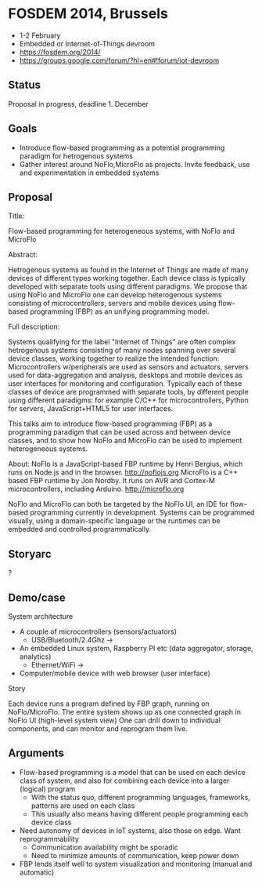 FOSDEM 2014, Brussels
=====================
* 1-2 February
* Embedded or Internet-of-Things devroom
* https://fosdem.org/2014/
* https://groups.google.com/forum/?hl=en#!forum/iot-devroom

Status
------
Proposal in progress, deadline 1. December

Goals
-------
* Introduce flow-based programming as a potential programming paradigm for hetrogenous systems
* Gather interest around NoFlo,MicroFlo as projects. Invite feedback, use and experimentation in embedded systems

Proposal
---------
Title:

Flow-based programming for heterogeneous systems, with NoFlo and MicroFlo

Abstract:

Hetrogenous systems as found in the Internet of Things are made of many devices of different types working together.
Each device class is typically developed with separate tools using different paradigms.
We propose that using NoFlo and MicroFlo one can develop heterogenous systems consisting of
microcontrollers, servers and mobile devices using flow-based programming (FBP) as an unifying programming model.

Full description:

Systems qualifying for the label "Internet of Things" are often complex hetrogenous systems
consisting of many nodes spanning over several device classes, working together to realize the intended function:
Microcontrollers w/peripherals are used as sensors and actuators, servers used for data-aggregation and analysis,
desktops and mobile devices as user interfaces for monitoring and configuration.
Typically each of these classes of device are programmed with separate tools, by different people using different paradigms:
for example C/C++ for microcontrollers, Python for servers, JavaScript+HTML5 for user interfaces.

This talks aim to introduce flow-based programming (FBP) as a programming paradigm that can be used
across and between device classes, and to show how NoFlo and MicroFlo can be used to implement heterogeneous systems.

About:
NoFlo is a JavaScript-based FBP runtime by Henri Bergius, which runs on Node.js and in the browser. http://noflojs.org
MicroFlo is a C++ based FBP runtime by Jon Nordby. It runs on AVR and Cortex-M microcontrollers, including Arduino. http://microflo.org

NoFlo and MicroFlo can both be targeted by the NoFlo UI, an IDE for flow-based programming currently in development.
Systems can be programmed visually, using a domain-specific language or the runtimes can be embedded and controlled programmatically.


Storyarc
----------
?

Demo/case
----------
System architecture

* A couple of microcontrollers (sensors/actuators)
    * USB/Bluetooth/2.4Ghz ->
* An embedded Linux system, Raspberry PI etc (data aggregator, storage, analytics)
    * Ethernet/WiFi ->
* Computer/mobile device with web browser (user interface)

Story

Each device runs a program defined by FBP graph, running on NoFlo/MicroFlo.
The entire system shows up as one connected graph in NoFlo UI (high-level system view)
One can drill down to individual components, and can monitor and reprogram them live.

Arguments
----------
* Flow-based programming is a model that can be used on each device class of system,
and also for combining each device into a larger (logical) program
    * With the status quo, different programming languages, frameworks, patterns are used on each class
    * This usually also means having different people programming each device class
* Need autonomy of devices in IoT systems, also those on edge. Want reprogrammability
    * Communication availability might be sporadic
    * Need to minimize amounts of communication, keep power down
* FBP lends itself well to system visualization and monitoring (manual and automatic)



